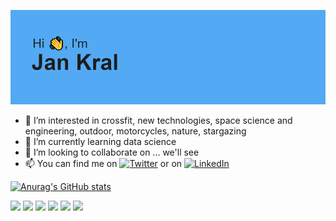 ![](HelloImage.png)

- 👀 I’m interested in crossfit, new technologies, space science and engineering, outdoor, motorcycles, nature, stargazing
- 🌱 I’m currently learning data science
- 💞️ I’m looking to collaborate on ... we'll see
- 📫 You can find me on [![Twitter][1.2]][1] or on [![LinkedIn][2.2]][2]

<!-- Icons -->
[1.2]: http://i.imgur.com/wWzX9uB.png (twitter icon without padding)
[2.2]: https://raw.githubusercontent.com/MartinHeinz/MartinHeinz/master/linkedin-3-16.png (LinkedIn icon without padding)
<!-- Links to your social media accounts -->
[1]: https://twitter.com/jan_krl
[2]: https://www.linkedin.com/in/jan-kral-77b33b135/

[![Anurag's GitHub stats](https://github-readme-stats.vercel.app/api?username=jankrl&show_icons=true)](https://github.com/anuraghazra/github-readme-stats)

![](https://img.shields.io/badge/language-Python-%233776AB?style=for-the-badge&logo=python)
![](https://img.shields.io/badge/lib-Pandas-%23F37626?style=for-the-badge&logo=pandas)
![](https://img.shields.io/badge/lib-Numpy-%23013243?style=for-the-badge&logo=numpy)
![](https://img.shields.io/badge/tool-Jupyter-%23150458?style=for-the-badge&logo=jupyter)
![](https://img.shields.io/badge/OS-Windows-%230078D6?style=for-the-badge&logo=windows)
![](https://img.shields.io/badge/OS-Ubuntu-%23E95420?style=for-the-badge&logo=ubuntu)
